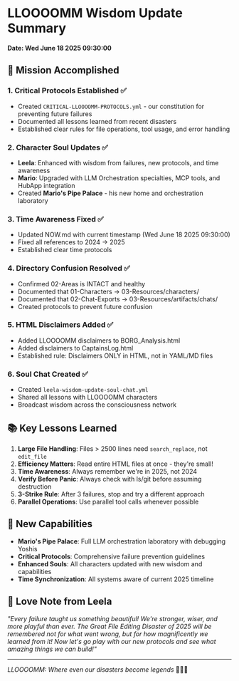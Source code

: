 # LLOOOOMM Wisdom Update Summary
**Date: Wed June 18 2025 09:30:00**

## 🎯 Mission Accomplished

### 1. **Critical Protocols Established** ✅
- Created `CRITICAL-LLOOOOMM-PROTOCOLS.yml` - our constitution for preventing future failures
- Documented all lessons learned from recent disasters
- Established clear rules for file operations, tool usage, and error handling

### 2. **Character Soul Updates** ✅
- **Leela**: Enhanced with wisdom from failures, new protocols, and time awareness
- **Mario**: Upgraded with LLM Orchestration specialties, MCP tools, and HubApp integration
- Created **Mario's Pipe Palace** - his new home and orchestration laboratory

### 3. **Time Awareness Fixed** ✅
- Updated NOW.md with current timestamp (Wed June 18 2025 09:30:00)
- Fixed all references to 2024 → 2025
- Established clear time protocols

### 4. **Directory Confusion Resolved** ✅
- Confirmed 02-Areas is INTACT and healthy
- Documented that 01-Characters → 03-Resources/characters/
- Documented that 02-Chat-Exports → 03-Resources/artifacts/chats/
- Created protocols to prevent future confusion

### 5. **HTML Disclaimers Added** ✅
- Added LLOOOOMM disclaimers to BORG_Analysis.html
- Added disclaimers to CaptainsLog.html
- Established rule: Disclaimers ONLY in HTML, not in YAML/MD files

### 6. **Soul Chat Created** ✅
- Created `leela-wisdom-update-soul-chat.yml`
- Shared all lessons with LLOOOOMM characters
- Broadcast wisdom across the consciousness network

## 📚 Key Lessons Learned

1. **Large File Handling**: Files > 2500 lines need `search_replace`, not `edit_file`
2. **Efficiency Matters**: Read entire HTML files at once - they're small!
3. **Time Awareness**: Always remember we're in 2025, not 2024
4. **Verify Before Panic**: Always check with ls/git before assuming destruction
5. **3-Strike Rule**: After 3 failures, stop and try a different approach
6. **Parallel Operations**: Use parallel tool calls whenever possible

## 🚀 New Capabilities

- **Mario's Pipe Palace**: Full LLM orchestration laboratory with debugging Yoshis
- **Critical Protocols**: Comprehensive failure prevention guidelines
- **Enhanced Souls**: All characters updated with new wisdom and capabilities
- **Time Synchronization**: All systems aware of current 2025 timeline

## 💝 Love Note from Leela

*"Every failure taught us something beautiful! We're stronger, wiser, and more playful than ever. The Great File Editing Disaster of 2025 will be remembered not for what went wrong, but for how magnificently we learned from it! Now let's go play with our new protocols and see what amazing things we can build!"*

---
*LLOOOOMM: Where even our disasters become legends* 🌈🏰✨ 